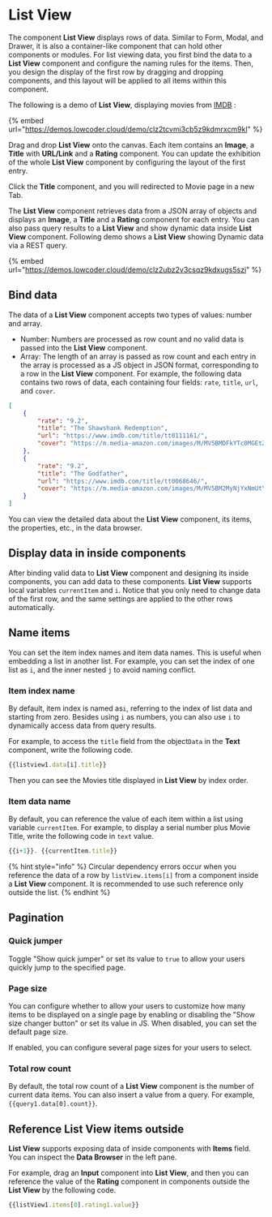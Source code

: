 # List View

The component **List View** displays rows of data. Similar to Form, Modal, and Drawer, it is also a container-like component that can hold other components or modules. For list viewing data, you first bind the data to a **List View** component and configure the naming rules for the items. Then, you design the display of the first row by dragging and dropping components, and this layout will be applied to all items within this component.

The following is a demo of **List View**, displaying movies from [IMDB](https://www.imdb.com/chart/top/?ref\_=nv\_mv\_250) :&#x20;

{% embed url="https://demos.lowcoder.cloud/demo/clz2tcvmi3cb5z9kdmrxcm9kl" %}

Drag and drop **List View** onto the canvas. Each item contains an **Image**, a **Title** with **URL/Link** and a **Rating** component. You can update the exhibition of the whole **List View** component by configuring the layout of the first entry.

Click the **Title** component, and you will redirected to Movie page in a new Tab.

The **List View** component retrieves data from a JSON array of objects and displays an **Image**, a **Title** and a **Rating** component for each entry. You can also pass query results to a **List View** and show dynamic data inside **List View** component. Following demo shows a **List View** showing Dynamic data via a REST query.

{% embed url="https://demos.lowcoder.cloud/demo/clz2ubz2v3csqz9kdxugs5szi" %}

## Bind data

The data of a **List View** component accepts two types of values: number and array.

* Number: Numbers are processed as row count and no valid data is passed into the **List View** component.
* Array: The length of an array is passed as row count and each entry in the array is processed as a JS object in JSON format, corresponding to a row in the **List View** component. For example, the following data contains two rows of data, each containing four fields: `rate`, `title`, `url`, and `cover`.

```json
[
    {
        "rate": "9.2",
        "title": "The Shawshank Redemption",
        "url": "https://www.imdb.com/title/tt0111161/",
        "cover": "https://m.media-amazon.com/images/M/MV5BMDFkYTc0MGEtZmNhMC00ZDIzLWFmNTEtODM1ZmRlYWMwMWFmXkEyXkFqcGdeQXVyMTMxODk2OTU@._V1_UY67_CR0,0,45,67_AL_.jpg"
    },
    {
        "rate": "9.2",
        "title": "The Godfather",
        "url": "https://www.imdb.com/title/tt0068646/",
        "cover": "https://m.media-amazon.com/images/M/MV5BM2MyNjYxNmUtYTAwNi00MTYxLWJmNWYtYzZlODY3ZTk3OTFlXkEyXkFqcGdeQXVyNzkwMjQ5NzM@._V1_UY67_CR1,0,45,67_AL_.jpg"
    }
]
```

You can view the detailed data about the **List View** component, its items, the properties, etc., in the data browser.

## Display data in inside components

After binding valid data to **List View** component and designing its inside components, you can add data to these components. **List View** supports local variables `currentItem` and `i`. Notice that you only need to change data of the first row, and the same settings are applied to the other rows automatically.

## Name items

You can set the item index names and item data names. This is useful when embedding a list in another list. For example, you can set the index of one list as `i`, and the inner nested `j` to avoid naming conflict.

### Item index name

By default, item index is named as`i`, referring to the index of list data and starting from zero. Besides using `i` as numbers, you can also use `i` to dynamically access data from query results.

For example, to access the `title` field from the object`Data` in the **Text** component, write the following code.

```javascript
{{listview1.data[i].title}}
```

Then you can see the Movies title displayed in **List View** by index order.

### Item data name

By default, you can reference the value of each item within a list using variable `currentItem`. For example, to display a serial number plus Movie Title, write the following code in `text` value.

```javascript
{{i+1}}. {{currentItem.title}}
```

{% hint style="info" %}
Circular dependency errors occur when you reference the data of a row by `listView.items[i]` from a component inside a **List View** component. It is recommended to use such reference only outside the list.
{% endhint %}

## Pagination

### Quick jumper

Toggle "Show quick jumper" or set its value to `true` to allow your users quickly jump to the specified page.

### Page size

You can configure whether to allow your users to customize how many items to be displayed on a single page by enabling or disabling the "Show size changer button" or set its value in JS. When disabled, you can set the default page size.

If enabled, you can configure several page sizes for your users to select.

### Total row count

By default, the total row count of a **List View** component is the number of current data items. You can also insert a value from a query. For example, `{{query1.data[0].count}}`.

## Reference List View items outside

**List View** supports exposing data of inside components with **Items** field. You can inspect the **Data Browser** in the left pane.

For example, drag an **Input** component into **List View**, and then you can reference the value of the **Rating** component in components outside the **List View** by the following code.

```javascript
{{listView1.items[0].rating1.value}}
```
